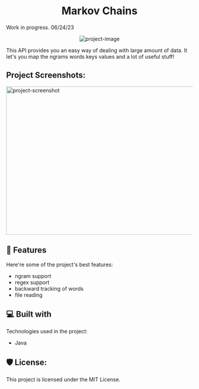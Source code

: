 <h1 align="center" id="title">Markov Chains</h1>

Work in progress. 06/24/23

<p align="center"><img src="https://socialify.git.ci/arthurbrenno/markovchains/image?font=Inter&amp;forks=1&amp;issues=1&amp;language=1&amp;name=1&amp;owner=1&amp;pattern=Solid&amp;pulls=1&amp;theme=Light" alt="project-image"></p>

<p id="description">This API provides you an easy way of dealing with large amount of data. It let's you map the ngrams words keys values and a lot of useful stuff!</p>

<h2>Project Screenshots:</h2>

<img src="https://cdn.discordapp.com/attachments/835536806262210560/1121455934384906240/image.png" alt="project-screenshot" width="1500" height="400/">

  
  
<h2>🧐 Features</h2>

Here're some of the project's best features:

*   ngram support
*   regex support
*   backward tracking of words
*   file reading

  
  
<h2>💻 Built with</h2>

Technologies used in the project:

*   Java

<h2>🛡️ License:</h2>

This project is licensed under the MIT License.
